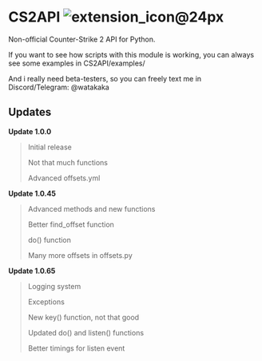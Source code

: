 # CS2API ![extension_icon@24px](https://github.com/user-attachments/assets/0564d69a-34c3-4cd7-8186-05170ffc2e49)

Non-official Counter-Strike 2 API for Python.

If you want to see how scripts with this module is working, you can always see some examples in CS2API/examples/

And i really need beta-testers, so you can freely text me in Discord/Telegram: @watakaka

## Updates

**Update 1.0.0**
> Initial release
> 
> Not that much functions
> 
> Advanced offsets.yml

**Update 1.0.45**
> Advanced methods and new functions
> 
> Better find_offset function
> 
> do() function
> 
> Many more offsets in offsets.py

**Update 1.0.65**
> Logging system
> 
> Exceptions
> 
> New key() function, not that good
> 
> Updated do() and listen() functions
> 
> Better timings for listen event

